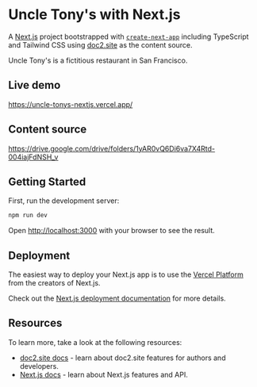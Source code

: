 # Uncle Tony's with Next.js

A [Next.js](https://nextjs.org/) project bootstrapped with [`create-next-app`](https://github.com/vercel/next.js/tree/canary/packages/create-next-app) including TypeScript and Tailwind CSS using [doc2.site](https://doc2.site) as the content source.

Uncle Tony's is a fictitious restaurant in San Francisco. 

## Live demo

https://uncle-tonys-nextjs.vercel.app/

## Content source

https://drive.google.com/drive/folders/1yAR0vQ6Di6va7X4Rtd-004iajFdNSH_v

## Getting Started

First, run the development server:

```bash
npm run dev
```

Open [http://localhost:3000](http://localhost:3000) with your browser to see the result.

## Deployment

The easiest way to deploy your Next.js app is to use the [Vercel Platform](https://vercel.com/new?utm_medium=default-template&filter=next.js&utm_source=create-next-app&utm_campaign=create-next-app-readme) from the creators of Next.js.

Check out the [Next.js deployment documentation](https://nextjs.org/docs/deployment) for more details.

## Resources

To learn more, take a look at the following resources:

- [doc2.site docs](https://doc2.site/documentation) - learn about doc2.site features for authors and developers.
- [Next.js docs](https://nextjs.org/docs) - learn about Next.js features and API.
